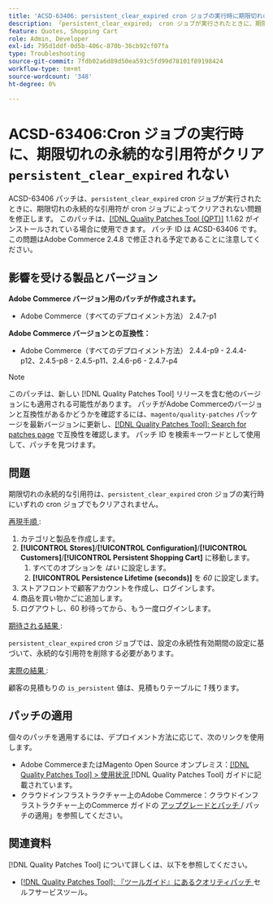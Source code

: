 ```yaml
---
title: 'ACSD-63406: persistent_clear_expired cron ジョブの実行時に期限切れの永続的な引用符がクリアされない'
description: 「persistent_clear_expired」 cron ジョブが実行されたときに、期限切れの永続的な引用符が cron ジョブでクリアされないAdobe Commerceの問題を修正するために、ACSD-63406 パッチを適用します。
feature: Quotes, Shopping Cart
role: Admin, Developer
exl-id: 795d1ddf-0d5b-406c-870b-36cb92cf07fa
type: Troubleshooting
source-git-commit: 7fdb02a6d89d50ea593c5fd99d78101f89198424
workflow-type: tm+mt
source-wordcount: '348'
ht-degree: 0%

---
```


# ACSD-63406:Cron ジョブの実行時に、期限切れの永続的な引用符がクリア `persistent_clear_expired` れない

ACSD-63406 パッチは、`persistent_clear_expired` cron ジョブが実行されたときに、期限切れの永続的な引用符が cron ジョブによってクリアされない問題を修正します。 このパッチは、[[!DNL Quality Patches Tool (QPT)]](/help/tools/quality-patches-tool/quality-patches-tool-to-self-serve-quality-patches.md) 1.1.62 がインストールされている場合に使用できます。 パッチ ID は ACSD-63406 です。 この問題はAdobe Commerce 2.4.8 で修正される予定であることに注意してください。

## 影響を受ける製品とバージョン

**Adobe Commerce バージョン用のパッチが作成されます。**

* Adobe Commerce（すべてのデプロイメント方法） 2.4.7-p1

**Adobe Commerce バージョンとの互換性：**

* Adobe Commerce（すべてのデプロイメント方法） 2.4.4-p9 - 2.4.4-p12、2.4.5-p8 - 2.4.5-p11、2.4.6-p6 - 2.4.7-p4

>[!NOTE]
>
>このパッチは、新しい [!DNL Quality Patches Tool] リリースを含む他のバージョンにも適用される可能性があります。 パッチがAdobe Commerceのバージョンと互換性があるかどうかを確認するには、`magento/quality-patches` パッケージを最新バージョンに更新し、[[!DNL Quality Patches Tool]: Search for patches page](https://experienceleague.adobe.com/tools/commerce-quality-patches/index.html) で互換性を確認します。 パッチ ID を検索キーワードとして使用して、パッチを見つけます。

## 問題

期限切れの永続的な引用符は、`persistent_clear_expired` cron ジョブの実行時にいずれの cron ジョブでもクリアされません。

<u> 再現手順 </u>:

1. カテゴリと製品を作成します。
1. **[!UICONTROL Stores]**/**[!UICONTROL Configuration]**/**[!UICONTROL Customers]**/**[!UICONTROL Persistent Shopping Cart]** に移動します。
   1. すべてのオプションを *はい* に設定します。
   1. **[!UICONTROL Persistence Lifetime (seconds)]** を *60* に設定します。
1. ストアフロントで顧客アカウントを作成し、ログインします。
1. 商品を買い物かごに追加します。
1. ログアウトし、60 秒待ってから、もう一度ログインします。

<u> 期待される結果 </u>:

`persistent_clear_expired` cron ジョブでは、設定の永続性有効期間の設定に基づいて、永続的な引用符を削除する必要があります。

<u> 実際の結果 </u>:

顧客の見積もりの `is_persistent` 値は、見積もりテーブルに *1* 残ります。

## パッチの適用

個々のパッチを適用するには、デプロイメント方法に応じて、次のリンクを使用します。

* Adobe CommerceまたはMagento Open Source オンプレミス：[[!DNL Quality Patches Tool] > 使用状況 ](/help/tools/quality-patches-tool/usage.md)[!DNL Quality Patches Tool] ガイドに記載されています。
* クラウドインフラストラクチャー上のAdobe Commerce：クラウドインフラストラクチャー上のCommerce ガイドの [ アップグレードとパッチ ](https://experienceleague.adobe.com/docs/commerce-cloud-service/user-guide/develop/upgrade/apply-patches.html)/ パッチの適用」を参照してください。


## 関連資料

[!DNL Quality Patches Tool] について詳しくは、以下を参照してください。

* [[!DNL Quality Patches Tool]: 『ツールガイド』にあるクオリティパッチ ](/help/tools/quality-patches-tool/quality-patches-tool-to-self-serve-quality-patches.md) セルフサービスツール。
